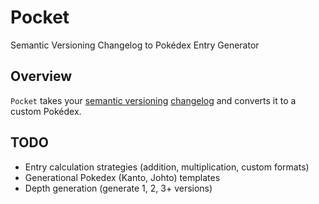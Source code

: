 # Pocket

Semantic Versioning Changelog to Pokédex Entry Generator

## Overview

`Pocket` takes your [semantic versioning](https://semver.org/) [changelog](https://en.wikipedia.org/wiki/Changelog) and converts it to a custom Pokédex.

## TODO

- Entry calculation strategies (addition, multiplication, custom formats)
- Generational Pokedex (Kanto, Johto) templates
- Depth generation (generate 1, 2, 3+ versions)
